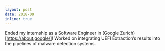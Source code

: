 ```yaml
---
layout: post
date: 2018-09
inline: true
---
```


Ended my internship as a Software Engineer in (Google Zurich)[https://about.google/]! Worked on integrating UEFI Extraction’s results into the pipelines of malware detection
systems.